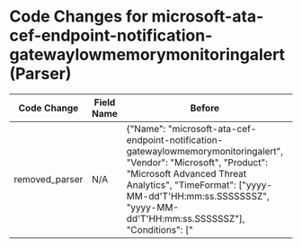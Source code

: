 # Code Changes for microsoft-ata-cef-endpoint-notification-gatewaylowmemorymonitoringalert (Parser)

| Code Change | Field Name | Before | After |
|-------------|------------|--------|-------|
| removed_parser | N/A | {"Name": "microsoft-ata-cef-endpoint-notification-gatewaylowmemorymonitoringalert", "Vendor": "Microsoft", "Product": "Microsoft Advanced Threat Analytics", "TimeFormat": ["yyyy-MM-dd'T'HH:mm:ss.SSSSSSSZ", "yyyy-MM-dd'T'HH:mm:ss.SSSSSSZ"], "Conditions": ["|Microsoft|ATA|", "|GatewayLowMemoryMonitoringAlert|", "CEF:"], "Fields": ["({time}\d\d\d\d-\d\d-\d\dT\d\d:\d\d:\d\d\.\d+[\+-][^\s]+)\s({host}[^\s]+)\sATA", "CEF:([^\|]*\|){4}({alert_type}[^\|]+)\|({alert_name}[^\|]+)\|({alert_severity}[^\|]+)\|", "msg=({additional_info}[^=]+?)\s+(\w+=|$)", "msg=The Lightweight Gateway, (?:({src_ip}\d{1,3}\.\d{1,3}\.\d{1,3}\.\d{1,3})|({src_host}[^\.\s]+)),", "cs1=({url}[^=]+?)\s*\"*(\w+=|$)"], "ParserVersion": "v1.0.0"} | N/A |